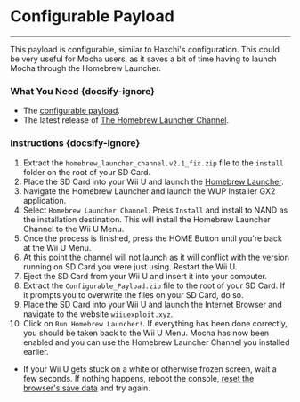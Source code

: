 # Configurable Payload
---
This payload is configurable, similar to Haxchi's configuration. This could be very useful for Mocha users, as it saves a bit of time having to launch Mocha through the Homebrew Launcher.

### What You Need {docsify-ignore}

- The <a href="docs/files/Configurable_Payload.zip" download>configurable payload</a>.
- The latest release of [The Homebrew Launcher Channel](https://github.com/GaryOderNichts/homebrew_launcher/releases/tag/v2.1_fix).

### Instructions {docsify-ignore}

1. Extract the `homebrew_launcher_channel.v2.1_fix.zip` file to the `install` folder on the root of your SD Card.
1. Place the SD Card into your Wii U and launch the [Homebrew Launcher](mocha/online-exploit/browser-exploit).
1. Navigate the Homebrew Launcher and launch the WUP Installer GX2 application.
1. Select `Homebrew Launcher Channel`. Press `Install` and install to NAND as the installation destination. This will install the Homebrew Launcher Channel to the Wii U Menu.
1. Once the process is finished, press the HOME Button until you're back at the Wii U Menu.
1. At this point the channel will not launch as it will conflict with the version running on SD Card you were just using. Restart the Wii U.
1. Eject the SD Card from your Wii U and insert it into your computer.
1. Extract the `Configurable_Payload.zip` file to the root of your SD Card. If it prompts you to overwrite the files on your SD Card, do so.
1. Place the SD Card into your Wii U and launch the Internet Browser and navigate to the website `wiiuexploit.xyz`.
1. Click on `Run Homebrew Launcher!`. If everything has been done correctly, you should be taken back to the Wii U Menu. Mocha has now been enabled and you can use the Homebrew Launcher Channel you installed earlier.
 - If your Wii U gets stuck on a white or otherwise frozen screen, wait a few seconds. If nothing happens, reboot the console, [reset the browser's save data](https://en-americas-support.nintendo.com/app/answers/detail/a_id/1507/~/how-to-delete-the-internet-browser-history) and try again.
